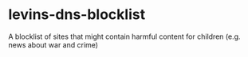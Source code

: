 # levins-dns-blocklist
A blocklist of sites that might contain harmful content for children (e.g. news about war and crime)

